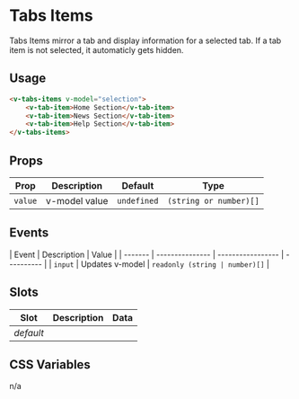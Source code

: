 # Tabs Items

Tabs Items mirror a tab and display information for a selected tab. If a tab item is not selected, it automaticly gets
hidden.

## Usage

```html
<v-tabs-items v-model="selection">
	<v-tab-item>Home Section</v-tab-item>
	<v-tab-item>News Section</v-tab-item>
	<v-tab-item>Help Section</v-tab-item>
</v-tabs-items>
```

## Props

| Prop    | Description   | Default     | Type                   |
| ------- | ------------- | ----------- | ---------------------- |
| `value` | v-model value | `undefined` | `(string or number)[]` |

## Events

| Event   | Description     | Value             |
| ------- | --------------- | ----------------- | ---------- |
| `input` | Updates v-model | `readonly (string | number)[]` |

## Slots

| Slot      | Description | Data |
| --------- | ----------- | ---- |
| _default_ |             |      |

## CSS Variables

n/a
